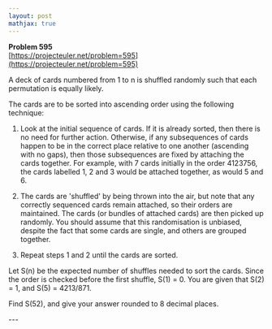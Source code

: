 ```yaml
---
layout: post
mathjax: true
---
```

**Problem 595**  
[https://projecteuler.net/problem=595](https://projecteuler.net/problem=595)

<p>
A deck of cards numbered from 1 to n is shuffled randomly such that each permutation is equally likely.
</p>
<p>
The cards are to be sorted into ascending order using the following technique:
</p><ol>
<li> Look at the initial sequence of cards.  If it is already sorted, then there is no need for further action.  Otherwise, if any subsequences of cards happen to be in the correct place relative to one another (ascending with no gaps), then those subsequences are fixed by attaching the cards together.  For example, with 7 cards initially in the order 4123756, the cards labelled 1, 2 and 3 would be attached together, as would 5 and 6.
</li></ol>
<ol start="2">
<li> The cards are 'shuffled' by being thrown into the air, but note that any correctly sequenced cards remain attached, so their orders are maintained.  The cards (or bundles of attached cards) are then picked up randomly.  You should assume that this randomisation is unbiased, despite the fact that some cards are single, and others are grouped together. 
</li></ol>
<ol start="3">
<li> Repeat steps 1 and 2 until the cards are sorted. 
</li></ol>

<p>
   Let S(n) be the expected number of shuffles needed to sort the cards. Since the order is checked before the first shuffle, S(1) = 0. You are given that S(2) = 1, and S(5) = 4213/871.
</p>
<p>
Find S(52), and give your answer rounded to 8 decimal places.
</p>
---
